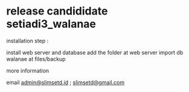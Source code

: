 # release candididate setiadi3_walanae

installation step : 

install web server and database
add the folder at web server
import db walanae at files/backup 

more information 

email admin@slimsetd.id ; slimsetd@gmail.com

